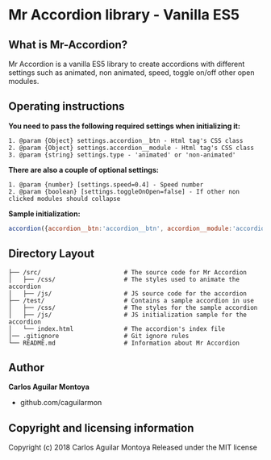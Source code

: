 Mr Accordion library - Vanilla ES5
======

What is Mr-Accordion?
------
Mr Accordion is a vanilla ES5 library to create accordions with different settings such as animated, non animated, speed, toggle on/off other open modules.

Operating instructions
------
**You need to pass the following required settings when initializing it:**
```
1. @param {Object} settings.accordion__btn - Html tag's CSS class
2. @param {Object} settings.accordion__module - Html tag's CSS class
3. @param {string} settings.type - 'animated' or 'non-animated'
```

**There are also a couple of optional settings:**
```
1. @param {number} [settings.speed=0.4] - Speed number
2. @param {boolean} [settings.toggleOnOpen=false] - If other non clicked modules should collapse
```

**Sample initialization:**
```javascript
accordion({accordion__btn:'accordion__btn', accordion__module:'accordion__module', type:'animated', speed:1, toggleOnOpen:true});
```

Directory Layout
------
```
├── /src/                       # The source code for Mr Accordion
│   ├── /css/                   # The styles used to animate the accordion
│   ├── /js/                    # JS source code for the accordion
├── /test/                      # Contains a sample accordion in use
│   ├── /css/                   # The styles for the sample accordion
│   ├── /js/                    # JS initialization sample for the accordion
│   └── index.html              # The accordion's index file
│── .gitignore                  # Git ignore rules
└── README.md                   # Information about Mr Accordion
```

Author
------
**Carlos Aguilar Montoya**
 * github.com/caguilarmon

Copyright and licensing information
------
Copyright (c) 2018 Carlos Aguilar Montoya Released under the MIT license
